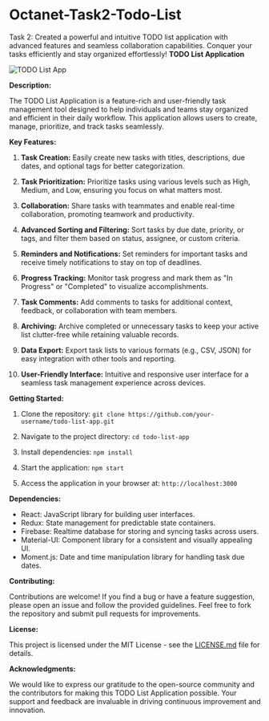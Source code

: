 # Octanet-Task2-Todo-List
Task 2: Created a powerful and intuitive TODO list application with advanced features and seamless collaboration capabilities. Conquer your tasks efficiently and stay organized effortlessly!
**TODO List Application**

![TODO List App](todo_app_screenshot.png)

**Description:**

The TODO List Application is a feature-rich and user-friendly task management tool designed to help individuals and teams stay organized and efficient in their daily workflow. This application allows users to create, manage, prioritize, and track tasks seamlessly.

**Key Features:**

1. **Task Creation:** Easily create new tasks with titles, descriptions, due dates, and optional tags for better categorization.

2. **Task Prioritization:** Prioritize tasks using various levels such as High, Medium, and Low, ensuring you focus on what matters most.

3. **Collaboration:** Share tasks with teammates and enable real-time collaboration, promoting teamwork and productivity.

4. **Advanced Sorting and Filtering:** Sort tasks by due date, priority, or tags, and filter them based on status, assignee, or custom criteria.

5. **Reminders and Notifications:** Set reminders for important tasks and receive timely notifications to stay on top of deadlines.

6. **Progress Tracking:** Monitor task progress and mark them as "In Progress" or "Completed" to visualize accomplishments.

7. **Task Comments:** Add comments to tasks for additional context, feedback, or collaboration with team members.

8. **Archiving:** Archive completed or unnecessary tasks to keep your active list clutter-free while retaining valuable records.

9. **Data Export:** Export task lists to various formats (e.g., CSV, JSON) for easy integration with other tools and reporting.

10. **User-Friendly Interface:** Intuitive and responsive user interface for a seamless task management experience across devices.

**Getting Started:**

1. Clone the repository: `git clone https://github.com/your-username/todo-list-app.git`

2. Navigate to the project directory: `cd todo-list-app`

3. Install dependencies: `npm install`

4. Start the application: `npm start`

5. Access the application in your browser at: `http://localhost:3000`

**Dependencies:**

- React: JavaScript library for building user interfaces.
- Redux: State management for predictable state containers.
- Firebase: Realtime database for storing and syncing tasks across users.
- Material-UI: Component library for a consistent and visually appealing UI.
- Moment.js: Date and time manipulation library for handling task due dates.

**Contributing:**

Contributions are welcome! If you find a bug or have a feature suggestion, please open an issue and follow the provided guidelines. Feel free to fork the repository and submit pull requests for improvements.

**License:**

This project is licensed under the MIT License - see the [LICENSE.md](LICENSE.md) file for details.

**Acknowledgments:**

We would like to express our gratitude to the open-source community and the contributors for making this TODO List Application possible. Your support and feedback are invaluable in driving continuous improvement and innovation.
